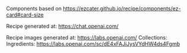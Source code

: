 Components based on https://ezcater.github.io/recipe/components/ez-card#card-size

Recipe generated at: https://chat.openai.com/

Recipe images generated at: https://labs.openai.com/
Collections:
  Ingredients: https://labs.openai.com/sc/dE4xFAJiJysVYdHW4ds4Fgmb
